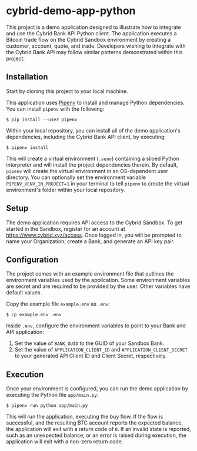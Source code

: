 # cybrid-demo-app-python

This project is a demo application designed to illustrate how to integrate and use the Cybrid Bank API Python client.
The application executes a Bitcoin trade flow on the Cybrid Sandbox environment by creating a customer, account, quote, and trade. 
Developers wishing to integrate with the Cybrid Bank API may follow similar patterns demonstrated within this project.  

## Installation

Start by cloning this project to your local machine.

This application uses [Pipenv](https://pipenv.pypa.io/en/latest/) to install and manage Python dependencies. You can install `pipenv` with the following:
```
$ pip install --user pipenv
```

Within your local repository, you can install all of the demo application's dependencies, including the Cybrid Bank API client, by executing:

```
$ pipenv install
```

This will create a virtual environment (`.venv`) containing a siloed Python interpreter and will install the project dependencies therein. 
By default, `pipenv` will create the virtual environment in an OS-dependent user directory. You can optionally set the environment variable `PIPENV_VENV_IN_PROJECT=1` in your terminal to tell `pipenv` to create the virtual environment's folder within your local repository. 

## Setup

The demo application requires API access to the Cybrid Sandbox. 
To get started in the Sandbox, register for an account at https://www.cybrid.xyz/access. 
Once logged in, you will be prompted to name your Organization, create a Bank, and generate an API key pair.

## Configuration

The project comes with an example environment file that outlines the environment variables used by the application.
Some environment variables are secret and are required to be provided by the user. Other variables have default values.

Copy the example file `example.env` as `.env`:

```
$ cp example.env .env
```

Inside `.env`, configure the environment variables to point to your Bank and API application:

1. Set the value of `BANK_GUID` to the GUID of your Sandbox Bank.
2. Set the value of `APPLICATION_CLIENT_ID` and `APPLICATION_CLIENT_SECRET` to your generated API Client ID and Client Secret, respectively.

## Execution

Once your environment is configured, you can run the demo application by executing the Python file `app/main.py`:

```
$ pipenv run python app/main.py
```

This will run the application, executing the buy flow. If the flow is successful, and the resulting BTC account reports the expected balance, the application will exit with a return code of `0`.
If an invalid state is reported, such as an unexpected balance, or an error is raised during execution, the application will exit with a non-zero return code.
